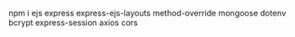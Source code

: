 npm i ejs express express-ejs-layouts method-override mongoose dotenv bcrypt express-session axios cors            